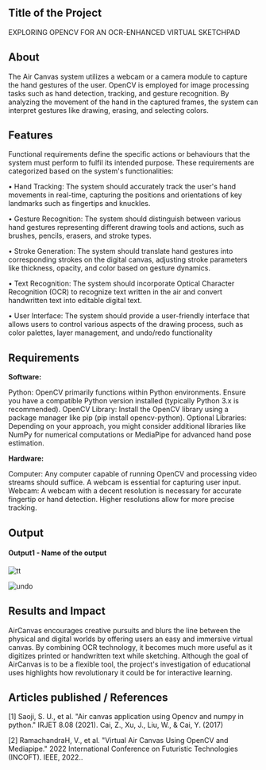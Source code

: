 ## Title of the Project
EXPLORING OPENCV FOR AN OCR-ENHANCED VIRTUAL SKETCHPAD

## About
<!--Detailed Description about the project-->
The Air Canvas system utilizes a webcam or a camera module to capture the hand gestures of the user. OpenCV is employed for image processing tasks such as hand detection, tracking, and gesture recognition. By analyzing the movement of the hand in the captured frames, the system can interpret gestures like drawing, erasing, and selecting colors.

## Features
<!--List the features of the project as shown below-->
Functional requirements define the specific actions or behaviours that the system must perform to fulfil its intended purpose. These requirements are categorized based on the system's functionalities:

• Hand Tracking: The system should accurately track the user's hand movements in real-time, capturing the positions and orientations of key landmarks such as fingertips and knuckles.

• Gesture Recognition: The system should distinguish between various hand gestures representing different drawing tools and actions, such as brushes, pencils, erasers, and stroke types. 

• Stroke Generation: The system should translate hand gestures into corresponding strokes on the digital canvas, adjusting stroke parameters like thickness, opacity, and color based on gesture dynamics. 

• Text Recognition: The system should incorporate Optical Character Recognition (OCR) to recognize text written in the air and convert handwritten text into editable digital text. 

• User Interface: The system should provide a user-friendly interface that allows users to control various aspects of the drawing process, such as color palettes, layer management, and undo/redo functionality


## Requirements
<!--List the requirements of the project as shown below-->
**Software:**

Python: OpenCV primarily functions within Python environments. Ensure you have a compatible Python version installed (typically Python 3.x is recommended).
OpenCV Library: Install the OpenCV library using a package manager like pip (pip install opencv-python).
Optional Libraries: Depending on your approach, you might consider additional libraries like NumPy for numerical computations or MediaPipe for advanced hand pose estimation.

**Hardware:**

Computer: Any computer capable of running OpenCV and processing video streams should suffice. A webcam is essential for capturing user input.
Webcam: A webcam with a decent resolution is necessary for accurate fingertip or hand detection. Higher resolutions allow for more precise tracking.



## Output

<!--Embed the Output picture at respective places as shown below as shown below-->
#### Output1 - Name of the output
![tt](https://github.com/Tafseer4u/Projectwork2/assets/92379906/ee3d0a2c-396e-4af5-a1e2-ddc7e18efd0d)


![undo](https://github.com/Tafseer4u/Projectwork2/assets/92379906/73a7a15f-8ef8-427d-9e96-6216d89bd4ba)

## Results and Impact
<!--Give the results and impact as shown below-->
AirCanvas encourages creative pursuits and blurs the line between the physical and digital worlds by offering users an easy and immersive virtual canvas. By combining OCR technology, it becomes much more useful as it digitizes printed or handwritten text while sketching.
Although the goal of AirCanvas is to be a flexible tool, the project's investigation of educational uses highlights how revolutionary it could be for interactive learning.


## Articles published / References


[1] Saoji, S. U., et al. "Air canvas application using Opencv and numpy in python." IRJET 8.08 (2021). Cai, Z., Xu, J., Liu, W., & Cai, Y. (2017)

[2] RamachandraH, V., et al. "Virtual Air Canvas Using OpenCV and Mediapipe." 2022
International Conference on Futuristic Technologies (INCOFT). IEEE, 2022..



